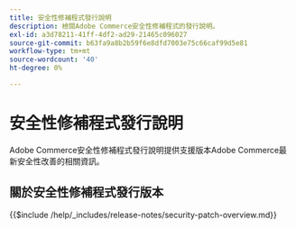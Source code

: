 ```yaml
---
title: 安全性修補程式發行說明
description: 檢閱Adobe Commerce安全性修補程式的發行說明。
exl-id: a3d78211-41ff-4df2-ad29-21465c096027
source-git-commit: b63fa9a8b2b59f6e8dfd7003e75c66caf99d5e81
workflow-type: tm+mt
source-wordcount: '40'
ht-degree: 0%

---
```



# 安全性修補程式發行說明

Adobe Commerce安全性修補程式發行說明提供支援版本Adobe Commerce最新安全性改善的相關資訊。

## 關於安全性修補程式發行版本

{{$include /help/_includes/release-notes/security-patch-overview.md}}
